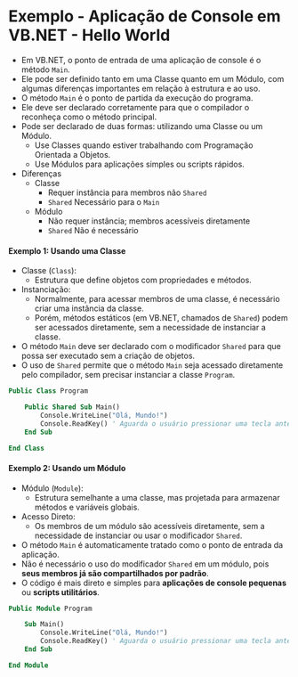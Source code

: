 # Exemplo - Aplicação de Console em VB.NET - Hello World

- Em VB.NET, o ponto de entrada de uma aplicação de console é o método `Main`. 
- Ele pode ser definido tanto em uma Classe quanto em um Módulo, com algumas diferenças importantes em relação à estrutura e ao uso.
- O método `Main` é o ponto de partida da execução do programa.
- Ele deve ser declarado corretamente para que o compilador o reconheça como o método principal.
- Pode ser declarado de duas formas: utilizando uma Classe ou um Módulo.
    - Use Classes quando estiver trabalhando com Programação Orientada a Objetos.
    - Use Módulos para aplicações simples ou scripts rápidos.
- Diferenças
    - Classe
        - Requer instância para membros não `Shared`
        - `Shared` Necessário para o `Main`
    - Módulo
        - Não requer instância; membros acessíveis diretamente
        - `Shared` Não é necessário

#### Exemplo 1: Usando uma Classe

- Classe (`Class`): 
    - Estrutura que define objetos com propriedades e métodos.
- Instanciação: 
    - Normalmente, para acessar membros de uma classe, é necessário criar uma instância da classe. 
    - Porém, métodos estáticos (em VB.NET, chamados de `Shared`) podem ser acessados diretamente, sem a necessidade de instanciar a classe.
- O método `Main` deve ser declarado com o modificador `Shared` para que possa ser executado sem a criação de objetos.
- O uso de `Shared` permite que o método `Main` seja acessado diretamente pelo compilador, sem precisar instanciar a classe `Program`.

~~~vb
Public Class Program

    Public Shared Sub Main()
        Console.WriteLine("Olá, Mundo!")
        Console.ReadKey() ' Aguarda o usuário pressionar uma tecla antes de fechar
    End Sub

End Class
~~~

#### Exemplo 2: Usando um Módulo

- Módulo (`Module`): 
    - Estrutura semelhante a uma classe, mas projetada para armazenar métodos e variáveis globais.
- Acesso Direto: 
    - Os membros de um módulo são acessíveis diretamente, sem a necessidade de instanciar ou usar o modificador `Shared`.
- O método `Main` é automaticamente tratado como o ponto de entrada da aplicação.
- Não é necessário o uso do modificador `Shared` em um módulo, pois **seus membros já são compartilhados por padrão**.
- O código é mais direto e simples para **aplicações de console pequenas** ou **scripts utilitários**.

~~~vb
Public Module Program

    Sub Main()
        Console.WriteLine("Olá, Mundo!")
        Console.ReadKey() ' Aguarda o usuário pressionar uma tecla antes de fechar
    End Sub

End Module
~~~


